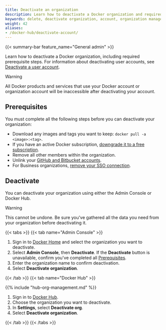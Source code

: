 ```yaml
---
title: Deactivate an organization
description: Learn how to deactivate a Docker organization and required prerequisite steps.
keywords: delete, deactivate organization, account, organization management, Admin Console, cancel subscription
weight: 42
aliases:
- /docker-hub/deactivate-account/
---
```


{{< summary-bar feature_name="General admin" >}}

Learn how to deactivate a Docker organization, including required prerequisite
steps. For information about deactivating user
accounts, see [Deactivate a user account](../../accounts/deactivate-user-account.md).

> [!WARNING]
>
> All Docker products and services that use your Docker account or organization
account will be inaccessible after deactivating your account.

## Prerequisites

You must complete all the following steps before you can deactivate your
organization:

- Download any images and tags you want to keep:
  `docker pull -a <image>:<tag>`.
- If you have an active Docker subscription, [downgrade it to a free subscription](../../subscription/change.md).
- Remove all other members within the organization.
- Unlink your [GitHub and Bitbucket accounts](../../docker-hub/repos/manage/builds/link-source.md#unlink-a-github-user-account).
- For Business organizations, [remove your SSO connection](/manuals/enterprise/security/single-sign-on/manage.md#remove-an-organization).

## Deactivate

You can deactivate your organization using either the Admin Console or
Docker Hub.

> [!WARNING]
>
> This cannot be undone. Be sure you've gathered all the data you need from
your organization before deactivating it.

{{< tabs >}}
{{< tab name="Admin Console" >}}

1. Sign in to [Docker Home](https://app.docker.com) and select the organization
you want to deactivate.
1. Select **Admin Console**, then **Deactivate**. If the **Deactivate**
button is unavailable, confirm you've completed all [Prerequisites](#prerequisites).
1. Enter the organization name to confirm deactivation.
1. Select **Deactivate organization**.

{{< /tab >}}
{{< tab name="Docker Hub" >}}

{{% include "hub-org-management.md" %}}

1. Sign in to [Docker Hub](https://hub.docker.com).
1. Choose the organization you want to deactivate.
1. In **Settings**, select **Deactivate org**.
1. Select **Deactivate organization**.

{{< /tab >}}
{{< /tabs >}}
